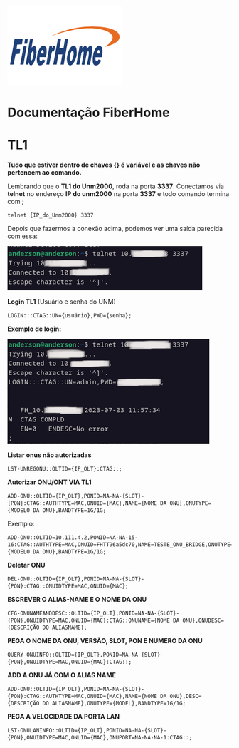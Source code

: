 <img src=fiberhome-1-01.png>

# Documentação FiberHome

<h1>TL1</h1>

**Tudo que estiver dentro de chaves {} é variável e as chaves não pertencem ao comando.**

Lembrando que o **TL1 do Unm2000**, roda na porta **3337**. Conectamos via **telnet** no endereço **IP do unm2000** na porta **3337** e todo comando termina com **;**
```
telnet {IP_do_Unm2000} 3337
```
Depois que fazermos a conexão acima, podemos ver uma saída parecida com essa:

<img src=Captura%20de%20tela%20de%202023-07-03%2011-56-54.png>

**Login TL1** (Usuário e senha do UNM)
```
LOGIN:::CTAG::UN={usuário},PWD={senha};
```
**Exemplo de login:**

<img src=Captura%20de%20tela%20de%202023-07-03%2011-57-53.png>

**Listar onus não autorizadas**
```
LST-UNREGONU::OLTID={IP_OLT}:CTAG::;
```
**Autorizar ONU/ONT VIA TL1**
```
ADD-ONU::OLTID={IP_OLT},PONID=NA-NA-{SLOT}-{PON}:CTAG::AUTHTYPE=MAC,ONUID={MAC},NAME={NOME DA ONU},ONUTYPE={MODELO DA ONU},BANDTYPE=1G/1G;
```
Exemplo:
```
ADD-ONU::OLTID=10.111.4.2,PONID=NA-NA-15-16:CTAG::AUTHTYPE=MAC,ONUID=FHTT96a5dc70,NAME=TESTE_ONU_BRIDGE,ONUTYPE={MODELO DA ONU},BANDTYPE=1G/1G;
```
**Deletar ONU**
```
DEL-ONU::OLTID={IP_OLT},PONID=NA-NA-{SLOT}-{PON}:CTAG::ONUIDTYPE=MAC,ONUID={MAC};
```
**ESCREVER O ALIAS-NAME E O NOME DA ONU**
```
CFG-ONUNAMEANDDESC::OLTID={IP_OLT},PONID=NA-NA-{SLOT}-{PON},ONUIDTYPE=MAC,ONUID={MAC}:CTAG::ONUNAME={NOME DA ONU},ONUDESC={DESCRIÇÃO DO ALIASNAME};
```
**PEGA O NOME DA ONU, VERSÃO, SLOT, PON E NUMERO DA ONU**
```
QUERY-ONUINFO::OLTID={IP_OLT},PONID=NA-NA-{SLOT}-{PON},ONUIDTYPE=MAC,ONUID={MAC}:CTAG::;
```
**ADD A ONU JÁ COM O ALIAS NAME**
```
ADD-ONU::OLTID={IP_OLT},PONID=NA-NA-{SLOT}-{PON}:CTAG::AUTHTYPE=MAC,ONUID={MAC},NAME={NOME DA ONU},DESC={DESCRIÇÃO DO ALIASNAME},ONUTYPE={MODEL},BANDTYPE=1G/1G;
```
**PEGA A VELOCIDADE DA PORTA LAN**
```
LST-ONULANINFO::OLTID={IP_OLT},PONID=NA-NA-{SLOT}-{PON},ONUIDTYPE=MAC,ONUID={MAC},ONUPORT=NA-NA-NA-1:CTAG::;
```
